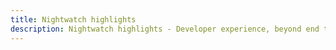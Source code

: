 ```yaml
---
title: Nightwatch highlights
description: Nightwatch highlights - Developer experience, beyond end to end testing, multiple types of testing
---
```


[//]: # (/about/highlights/index.html - defines a separate page described in the main project in the .ejs file.)